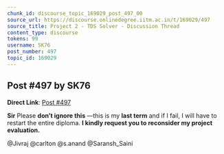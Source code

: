 ```yaml
---
chunk_id: discourse_topic_169029_post_497_00
source_url: https://discourse.onlinedegree.iitm.ac.in/t/169029/497
source_title: Project 2 - TDS Solver - Discussion Thread
content_type: discourse
tokens: 99
username: SK76
post_number: 497
topic_id: 169029
---
```


## Post #497 by SK76

**Direct Link**: [Post #497](https://discourse.onlinedegree.iitm.ac.in/t/169029/497)

**Sir** Please **don’t ignore this** —this is my **last term** and if I fail, I will have to restart the entire diploma. **I kindly request you to reconsider my project evaluation.**

@Jivraj @carlton @s.anand @Saransh_Saini
